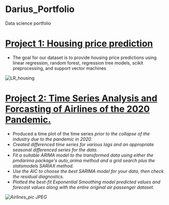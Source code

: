 # Darius_Portfolio
Data science portfolio

# [Project 1: Housing price prediction](https://github.com/Dariusking20/Housing_Data_Analysis/blob/main/Housing_Prices_California_Analysis.ipynb)
* The goal for our dataset is to provide housing price predictions using linear regression, random forest, regression tree models, scikit preprocessing, and support vector machines

![LR_housing](https://user-images.githubusercontent.com/77343941/161406621-d4904926-b8ea-4867-97af-e25ef810ce95.png)

# [Project 2: Time Series Analysis and Forcasting of Airlines of the 2020 Pandemic.](https://github.com/Dariusking20/Time_series_and_Forecasting_Analysis/blob/main/Time_series_and_forecasting_analysis.ipynb)
* Produced a time plot of the time series <i>prior to the collapse of the industry due to the pandemic in 2020.
* Created differenced time series for various lags and an appropriate seasonal differenced series for the data.
* Fit a suitable ARIMA model to the transformed data using either the pmdarima package's auto_arima method and a grid search plus the statsmodels SARIAX method.
* Use the AIC to choose the best SARIMA model for your data, then check the residual diagnostics.
* Plotted the best-fit Exponential Smoothing model predicted values and forecast values along with the entire original air passenger dataset.
  
![Airlines_pic JPEG](https://user-images.githubusercontent.com/77343941/161406428-987736f3-faff-4fcf-8768-576fb62cc312.png)
